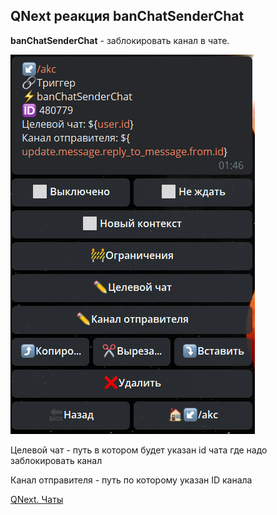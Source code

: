 ## QNext реакция banChatSenderChat

**banChatSenderChat** - заблокировать канал в чате.

![](./1.png)

Целевой чат - путь в котором будет указан id чата где надо заблокировать канал

Канал отправителя - путь по которому указан ID канала



[QNext. Чаты](/docs-test/admin/chat-about)

